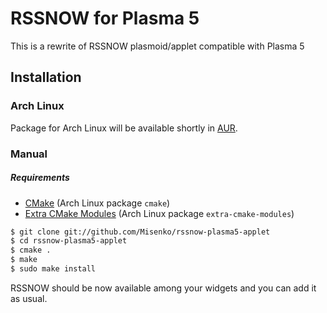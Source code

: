 # RSSNOW for Plasma 5
This is a rewrite of RSSNOW plasmoid/applet compatible with Plasma 5

## Installation
### Arch Linux
Package for Arch Linux will be available shortly in [AUR](https://aur.archlinux.org/).

### Manual
##### Requirements
* [CMake](https://cmake.org/) (Arch Linux package `cmake`)
* [Extra CMake Modules](http://api.kde.org/ecm/manual/ecm.7.html) (Arch Linux package `extra-cmake-modules`)

```bash
$ git clone git://github.com/Misenko/rssnow-plasma5-applet
$ cd rssnow-plasma5-applet
$ cmake .
$ make
$ sudo make install
```
RSSNOW should be now available among your widgets and you can add it as usual.
